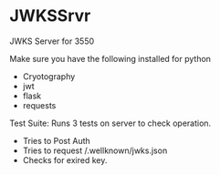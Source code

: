 # JWKSSrvr
JWKS Server for 3550


Make sure you have the following installed for python
 - Cryotography
 - jwt
 - flask
 - requests

Test Suite:
Runs 3 tests on server to check operation. 
 - Tries to Post Auth
 - Tries to request /.wellknown/jwks.json
 - Checks for exired key.




